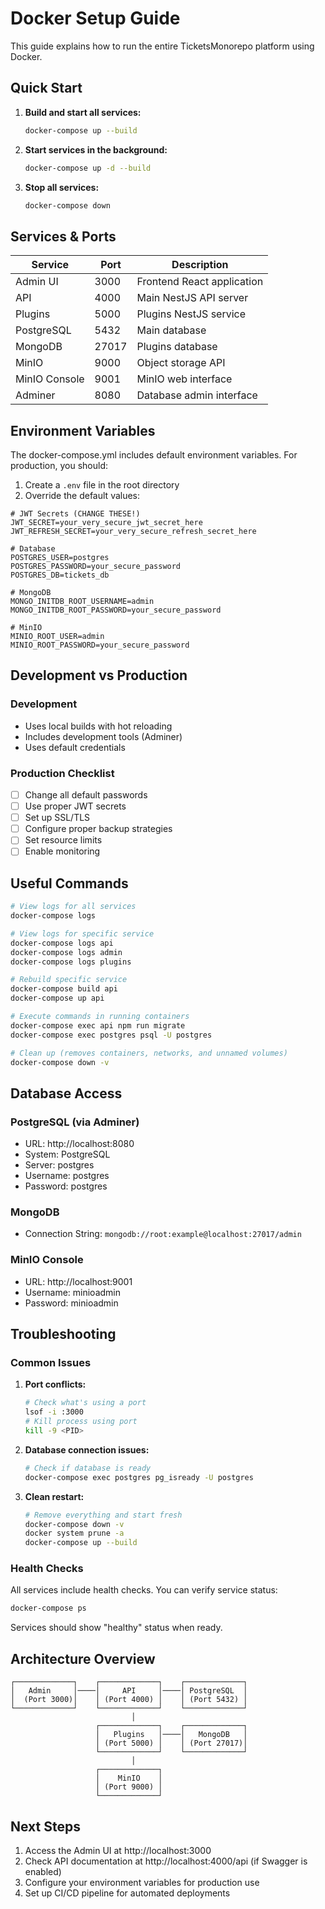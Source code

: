 # Docker Setup Guide

This guide explains how to run the entire TicketsMonorepo platform using Docker.

## Quick Start

1. **Build and start all services:**

   ```bash
   docker-compose up --build
   ```

2. **Start services in the background:**

   ```bash
   docker-compose up -d --build
   ```

3. **Stop all services:**
   ```bash
   docker-compose down
   ```

## Services & Ports

| Service       | Port  | Description                |
| ------------- | ----- | -------------------------- |
| Admin UI      | 3000  | Frontend React application |
| API           | 4000  | Main NestJS API server     |
| Plugins       | 5000  | Plugins NestJS service     |
| PostgreSQL    | 5432  | Main database              |
| MongoDB       | 27017 | Plugins database           |
| MinIO         | 9000  | Object storage API         |
| MinIO Console | 9001  | MinIO web interface        |
| Adminer       | 8080  | Database admin interface   |

## Environment Variables

The docker-compose.yml includes default environment variables. For production, you should:

1. Create a `.env` file in the root directory
2. Override the default values:

```env
# JWT Secrets (CHANGE THESE!)
JWT_SECRET=your_very_secure_jwt_secret_here
JWT_REFRESH_SECRET=your_very_secure_refresh_secret_here

# Database
POSTGRES_USER=postgres
POSTGRES_PASSWORD=your_secure_password
POSTGRES_DB=tickets_db

# MongoDB
MONGO_INITDB_ROOT_USERNAME=admin
MONGO_INITDB_ROOT_PASSWORD=your_secure_password

# MinIO
MINIO_ROOT_USER=admin
MINIO_ROOT_PASSWORD=your_secure_password
```

## Development vs Production

### Development

- Uses local builds with hot reloading
- Includes development tools (Adminer)
- Uses default credentials

### Production Checklist

- [ ] Change all default passwords
- [ ] Use proper JWT secrets
- [ ] Set up SSL/TLS
- [ ] Configure proper backup strategies
- [ ] Set resource limits
- [ ] Enable monitoring

## Useful Commands

```bash
# View logs for all services
docker-compose logs

# View logs for specific service
docker-compose logs api
docker-compose logs admin
docker-compose logs plugins

# Rebuild specific service
docker-compose build api
docker-compose up api

# Execute commands in running containers
docker-compose exec api npm run migrate
docker-compose exec postgres psql -U postgres

# Clean up (removes containers, networks, and unnamed volumes)
docker-compose down -v
```

## Database Access

### PostgreSQL (via Adminer)

- URL: http://localhost:8080
- System: PostgreSQL
- Server: postgres
- Username: postgres
- Password: postgres

### MongoDB

- Connection String: `mongodb://root:example@localhost:27017/admin`

### MinIO Console

- URL: http://localhost:9001
- Username: minioadmin
- Password: minioadmin

## Troubleshooting

### Common Issues

1. **Port conflicts:**

   ```bash
   # Check what's using a port
   lsof -i :3000
   # Kill process using port
   kill -9 <PID>
   ```

2. **Database connection issues:**

   ```bash
   # Check if database is ready
   docker-compose exec postgres pg_isready -U postgres
   ```

3. **Clean restart:**
   ```bash
   # Remove everything and start fresh
   docker-compose down -v
   docker system prune -a
   docker-compose up --build
   ```

### Health Checks

All services include health checks. You can verify service status:

```bash
docker-compose ps
```

Services should show "healthy" status when ready.

## Architecture Overview

```
┌─────────────┐    ┌─────────────┐    ┌─────────────┐
│   Admin     │────│     API     │────│ PostgreSQL  │
│  (Port 3000)│    │ (Port 4000) │    │ (Port 5432) │
└─────────────┘    └─────────────┘    └─────────────┘
                           │
                   ┌─────────────┐    ┌─────────────┐
                   │   Plugins   │────│   MongoDB   │
                   │ (Port 5000) │    │ (Port 27017)│
                   └─────────────┘    └─────────────┘
                           │
                   ┌─────────────┐
                   │    MinIO    │
                   │ (Port 9000) │
                   └─────────────┘
```

## Next Steps

1. Access the Admin UI at http://localhost:3000
2. Check API documentation at http://localhost:4000/api (if Swagger is enabled)
3. Configure your environment variables for production use
4. Set up CI/CD pipeline for automated deployments

